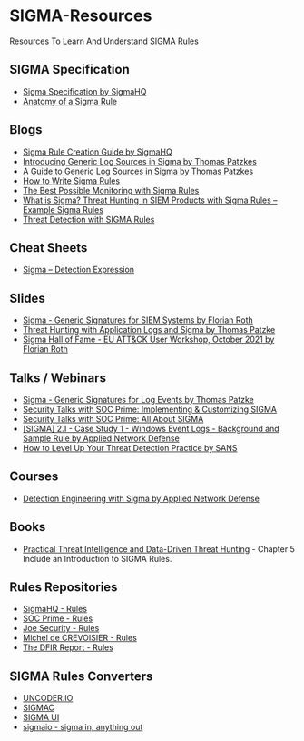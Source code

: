 # SIGMA-Resources

Resources To Learn And Understand SIGMA Rules

## SIGMA Specification

* [Sigma Specification by SigmaHQ](https://github.com/SigmaHQ/sigma/wiki/Specification)
* [Anatomy of a Sigma Rule](https://speakerdeck.com/fr0gger/sigma-rules-cheat-sheet)

## Blogs

* [Sigma Rule Creation Guide by SigmaHQ](https://github.com/SigmaHQ/sigma/wiki/Rule-Creation-Guide)
* [Introducing Generic Log Sources in Sigma by Thomas Patzkes](https://patzke.org/introducing-generic-log-sources-in-sigma.html)
* [A Guide to Generic Log Sources in Sigma by Thomas Patzkes](https://patzke.org/a-guide-to-generic-log-sources-in-sigma.html)
* [How to Write Sigma Rules](https://www.nextron-systems.com/2018/02/10/write-sigma-rules/)
* [The Best Possible Monitoring with Sigma Rules](https://www.nextron-systems.com/2017/07/06/the-best-possible-monitoring-with-sigma-rules/)
* [What is Sigma? Threat Hunting in SIEM Products with Sigma Rules – Example Sigma Rules](https://www.systemconf.com/2021/03/21/what-is-sigma-threat-hunting-in-siem-products-with-sigma-rules-example-sigma-rules/)
* [Threat Detection with SIGMA Rules](https://www.loginsoft.com/blog/2020/06/17/threat-detection-with-sigma-rules/)

## Cheat Sheets

* [Sigma – Detection Expression](https://drive.google.com/file/d/1nayvP3m8GD8cxV_nrk6459mHDV2xaqFB/view)

## Slides

* [Sigma - Generic Signatures for SIEM Systems by Florian Roth](https://www.slideshare.net/secret/gvgxeXoKblXRcA)
* [Threat Hunting with Application Logs and Sigma by Thomas Patzke](https://www.owasp.org/images/a/a8/GOD17-Sigma.pdf)
* [Sigma Hall of Fame - EU ATT&CK User Workshop, October 2021 by Florian Roth](https://www.slideshare.net/FlorianRoth2/sigma-hall-of-fame-eu-attck-user-workshop-october-2021)

## Talks / Webinars

* [Sigma - Generic Signatures for Log Events by Thomas Patzke](https://www.youtube.com/watch?v=OheVuE9Ifhs)
* [Security Talks with SOC Prime: Implementing & Customizing SIGMA](https://tdm.socprime.com/education)
* [Security Talks with SOC Prime: All About SIGMA](https://www.youtube.com/watch?v=HTCoQPSnIiU)
* [[SIGMA] 2.1 - Case Study 1 - Windows Event Logs - Background and Sample Rule by Applied Network Defense](https://vimeo.com/556287539/7ccac2e5b7)
* [How to Level Up Your Threat Detection Practice by SANS](https://www.sans.org/webcasts/level-threat-detection-practice-119845/)

## Courses

* [Detection Engineering with Sigma by Applied Network Defense](https://www.networkdefense.co/courses/sigma/)

## Books

* [Practical Threat Intelligence and Data-Driven Threat Hunting](https://www.packtpub.com/product/practical-threat-intelligence-and-data-driven-threat-hunting/9781838556372) - Chapter 5 Include an Introduction to SIGMA Rules.

## Rules Repositories

* [SigmaHQ - Rules](https://github.com/SigmaHQ/sigma/tree/master/rules)
* [SOC Prime - Rules](https://sigma.socprime.com/#!/)
* [Joe Security - Rules](https://github.com/joesecurity/sigma-rules/tree/master/rules)
* [Michel de CREVOISIER - Rules](https://github.com/mdecrevoisier/SIGMA-detection-rules)
* [The DFIR Report - Rules](https://github.com/The-DFIR-Report/Sigma-Rules)

## SIGMA Rules Converters

* [UNCODER.IO](https://uncoder.io/)
* [SIGMAC](https://github.com/SigmaHQ/sigma/blob/master/tools/README.md)
* [SIGMA UI](https://github.com/socprime/SigmaUI)
* [sigmaio - sigma in, anything out](https://sigmaio.herokuapp.com/)
